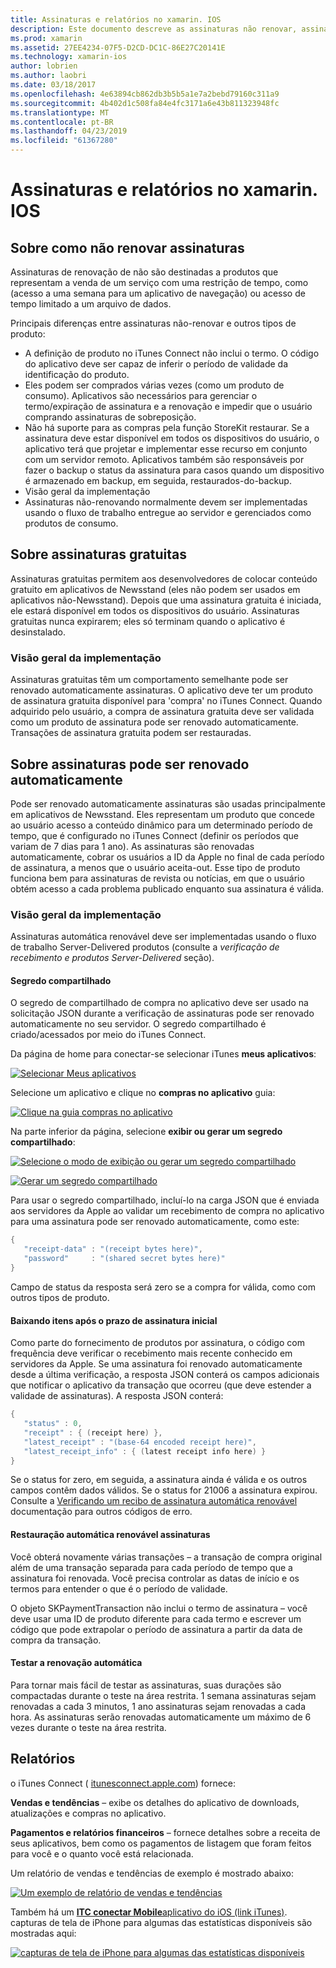 ```yaml
---
title: Assinaturas e relatórios no xamarin. IOS
description: Este documento descreve as assinaturas não renovar, assinaturas gratuitas, assinaturas automática renovável e usando o iTunes Connect para esses itens de relatório.
ms.prod: xamarin
ms.assetid: 27EE4234-07F5-D2CD-DC1C-86E27C20141E
ms.technology: xamarin-ios
author: lobrien
ms.author: laobri
ms.date: 03/18/2017
ms.openlocfilehash: 4e63894cb862db3b5b5a1e7a2bebd79160c311a9
ms.sourcegitcommit: 4b402d1c508fa84e4fc3171a6e43b811323948fc
ms.translationtype: MT
ms.contentlocale: pt-BR
ms.lasthandoff: 04/23/2019
ms.locfileid: "61367280"
---
```

# <a name="subscriptions-and-reporting-in-xamarinios"></a>Assinaturas e relatórios no xamarin. IOS

## <a name="about-non-renewing-subscriptions"></a>Sobre como não renovar assinaturas

Assinaturas de renovação de não são destinadas a produtos que representam a venda de um serviço com uma restrição de tempo, como (acesso a uma semana para um aplicativo de navegação) ou acesso de tempo limitado a um arquivo de dados.   
   
Principais diferenças entre assinaturas não-renovar e outros tipos de produto:

-  A definição de produto no iTunes Connect não inclui o termo. O código do aplicativo deve ser capaz de inferir o período de validade da identificação do produto. 
-  Eles podem ser comprados várias vezes (como um produto de consumo). Aplicativos são necessários para gerenciar o termo/expiração de assinatura e a renovação e impedir que o usuário comprando assinaturas de sobreposição. 
-  Não há suporte para as compras pela função StoreKit restaurar. Se a assinatura deve estar disponível em todos os dispositivos do usuário, o aplicativo terá que projetar e implementar esse recurso em conjunto com um servidor remoto. Aplicativos também são responsáveis por fazer o backup o status da assinatura para casos quando um dispositivo é armazenado em backup, em seguida, restaurados-do-backup. 
-  Visão geral da implementação
-  Assinaturas não-renovando normalmente devem ser implementadas usando o fluxo de trabalho entregue ao servidor e gerenciados como produtos de consumo. 


## <a name="about-free-subscriptions"></a>Sobre assinaturas gratuitas

Assinaturas gratuitas permitem aos desenvolvedores de colocar conteúdo gratuito em aplicativos de Newsstand (eles não podem ser usados em aplicativos não-Newsstand). Depois que uma assinatura gratuita é iniciada, ele estará disponível em todos os dispositivos do usuário. Assinaturas gratuitas nunca expirarem; eles só terminam quando o aplicativo é desinstalado.

### <a name="implementation-overview"></a>Visão geral da implementação

Assinaturas gratuitas têm um comportamento semelhante pode ser renovado automaticamente assinaturas. O aplicativo deve ter um produto de assinatura gratuita disponível para 'compra' no iTunes Connect. Quando adquirido pelo usuário, a compra de assinatura gratuita deve ser validada como um produto de assinatura pode ser renovado automaticamente. Transações de assinatura gratuita podem ser restauradas.


## <a name="about-auto-renewable-subscriptions"></a>Sobre assinaturas pode ser renovado automaticamente

Pode ser renovado automaticamente assinaturas são usadas principalmente em aplicativos de Newsstand. Eles representam um produto que concede ao usuário acesso a conteúdo dinâmico para um determinado período de tempo, que é configurado no iTunes Connect (definir os períodos que variam de 7 dias para 1 ano). As assinaturas são renovadas automaticamente, cobrar os usuários a ID da Apple no final de cada período de assinatura, a menos que o usuário aceita-out. Esse tipo de produto funciona bem para assinaturas de revista ou notícias, em que o usuário obtém acesso a cada problema publicado enquanto sua assinatura é válida.

### <a name="implementation-overview"></a>Visão geral da implementação

Assinaturas automática renovável deve ser implementadas usando o fluxo de trabalho Server-Delivered produtos (consulte a *verificação de recebimento e produtos Server-Delivered* seção).

#### <a name="shared-secret"></a>Segredo compartilhado

O segredo de compartilhado de compra no aplicativo deve ser usado na solicitação JSON durante a verificação de assinaturas pode ser renovado automaticamente no seu servidor. O segredo compartilhado é criado/acessados por meio do iTunes Connect.

Da página de home para conectar-se selecionar iTunes **meus aplicativos**:   
   
 [![](subscriptions-and-reporting-images/image2.png "Selecionar Meus aplicativos")](subscriptions-and-reporting-images/image2.png#lightbox)  
 
Selecione um aplicativo e clique no **compras no aplicativo** guia:

[![](subscriptions-and-reporting-images/image6.png "Clique na guia compras no aplicativo")](subscriptions-and-reporting-images/image6.png#lightbox)

Na parte inferior da página, selecione **exibir ou gerar um segredo compartilhado**:
   
 [![](subscriptions-and-reporting-images/image40.png "Selecione o modo de exibição ou gerar um segredo compartilhado")](subscriptions-and-reporting-images/image40.png#lightbox)

 [![](subscriptions-and-reporting-images/image41.png "Gerar um segredo compartilhado")](subscriptions-and-reporting-images/image41.png#lightbox)   
   
   
   
 Para usar o segredo compartilhado, incluí-lo na carga JSON que é enviada aos servidores da Apple ao validar um recebimento de compra no aplicativo para uma assinatura pode ser renovado automaticamente, como este:

```csharp
{
   "receipt-data" : "(receipt bytes here)",
   "password"     : "(shared secret bytes here)"
}
```

Campo de status da resposta será zero se a compra for válida, como com outros tipos de produto.

#### <a name="downloading-items-after-the-initial-subscription-term"></a>Baixando itens após o prazo de assinatura inicial

Como parte do fornecimento de produtos por assinatura, o código com frequência deve verificar o recebimento mais recente conhecido em servidores da Apple. Se uma assinatura foi renovado automaticamente desde a última verificação, a resposta JSON conterá os campos adicionais que notificar o aplicativo da transação que ocorreu (que deve estender a validade de assinaturas). A resposta JSON conterá:

```csharp
{
   "status" : 0,
   "receipt" : { (receipt here) },
   "latest_receipt" : "(base-64 encoded receipt here)",
   "latest_receipt_info" : { (latest receipt info here) }
}
```

Se o status for zero, em seguida, a assinatura ainda é válida e os outros campos contêm dados válidos. Se o status for 21006 a assinatura expirou. Consulte a [Verificando um recibo de assinatura automática renovável](https://developer.apple.com/library/ios/releasenotes/General/ValidateAppStoreReceipt/Chapters/ValidateRemotely.html) documentação para outros códigos de erro.

#### <a name="restoring-auto-renewable-subscriptions"></a>Restauração automática renovável assinaturas

Você obterá novamente várias transações – a transação de compra original além de uma transação separada para cada período de tempo que a assinatura foi renovada. Você precisa controlar as datas de início e os termos para entender o que é o período de validade.   
   
   
   
 O objeto SKPaymentTransaction não inclui o termo de assinatura – você deve usar uma ID de produto diferente para cada termo e escrever um código que pode extrapolar o período de assinatura a partir da data de compra da transação.

#### <a name="testing-auto-renewal"></a>Testar a renovação automática

Para tornar mais fácil de testar as assinaturas, suas durações são compactadas durante o teste na área restrita. 1 semana assinaturas sejam renovadas a cada 3 minutos, 1 ano assinaturas sejam renovadas a cada hora. As assinaturas serão renovadas automaticamente um máximo de 6 vezes durante o teste na área restrita.

## <a name="reporting"></a>Relatórios

o iTunes Connect ( [itunesconnect.apple.com](http://itunesconnect.apple.com)) fornece:   
   
 **Vendas e tendências** – exibe os detalhes do aplicativo de downloads, atualizações e compras no aplicativo.   
   
 **Pagamentos e relatórios financeiros** – fornece detalhes sobre a receita de seus aplicativos, bem como os pagamentos de listagem que foram feitos para você e o quanto você está relacionada.

Um relatório de vendas e tendências de exemplo é mostrado abaixo:   

 [![](subscriptions-and-reporting-images/image42.png "Um exemplo de relatório de vendas e tendências")](subscriptions-and-reporting-images/image42.png#lightbox)   
   
 Também há um [ **ITC conectar Mobile**aplicativo do iOS (link iTunes)](http://itunes.apple.com/us/app/itunes-connect-mobile/id376771144?mt=8).
capturas de tela de iPhone para algumas das estatísticas disponíveis são mostradas aqui:   
   
 [![](subscriptions-and-reporting-images/image43.png "capturas de tela de iPhone para algumas das estatísticas disponíveis")](subscriptions-and-reporting-images/image43.png#lightbox)
